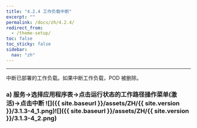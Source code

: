 ```yaml
---
title: "4.2.4 工作负载中断"
excerpt: ""
permalink: /docs/zh/4.2.4/
redirect_from:
  - /theme-setup/
toc: false
toc_sticky: false
sidebar:
  nav: "zh"
---
```


---
中断已部署的工作负载。如果中断工作负载，POD 被删除。

### a\) 服务→选择应用程序表→点击运行状态的工作路径操作菜单(激活)→点击中断 ![]({{ site.baseurl }}/assets/ZH/{{ site.version }}/3.1.3-4_1.png)![]({{ site.baseurl }}/assets/ZH/{{ site.version }}/3.1.3-4_2.png)

